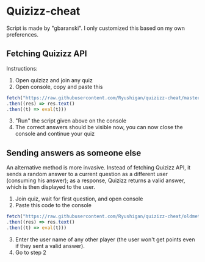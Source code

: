 # Quizizz-cheat

Script is made by "gbaranski".
I only customized this based on my own preferences.

## Fetching Quizizz API

Instructions:
1. Open quizizz and join any quiz
2. Open console, copy and paste this
```ts
fetch("https://raw.githubusercontent.com/Ryushigan/quizizz-cheat/master/dist/bundle.js")
.then((res) => res.text()
.then((t) => eval(t)))
```
3. "Run" the script given above on the console
4. The correct answers should be visible now, you can now close the console and continue your quiz



## Sending answers as someone else

An alternative method is more invasive. Instead of fetching Quizizz API, it sends a random answer to a current question as a different user (consuming his answer); as a response, Quizizz returns a valid answer, which is then displayed to the user.

1. Join quiz, wait for first question, and open console
2. Paste this code to the console
```ts
fetch("https://raw.githubusercontent.com/Ryushigan/quizizz-cheat/oldmethod/dist/bundle.js")
.then((res) => res.text()
.then((t) => eval(t)))
```
3. Enter the user name of any other player (the user won't get points even if they sent a valid answer).
4. Go to step 2
